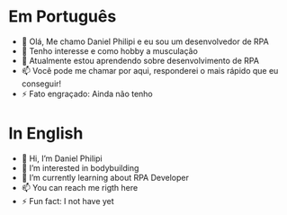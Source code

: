 <h1>Em Português</h1>

- 👋 Olá, Me chamo Daniel Philipi e eu sou um desenvolvedor de RPA
- 👀 Tenho interesse e como hobby a musculação
- 🌱 Atualmente estou aprendendo sobre desenvolvimento de RPA
- 📫 Você pode me chamar por aqui, responderei o mais rápido que eu conseguir!
- ⚡ Fato engraçado: Ainda não tenho

<h1>In English</h1>

- 👋 Hi, I’m Daniel Philipi
- 👀 I’m interested in bodybuilding
- 🌱 I’m currently learning about RPA Developer
- 📫 You can reach me rigth here
- ⚡ Fun fact: I not have yet

<!---
DanielPhilipi/DanielPhilipi is a ✨ special ✨ repository because its `README.md` (this file) appears on your GitHub profile.
You can click the Preview link to take a look at your changes.
--->
